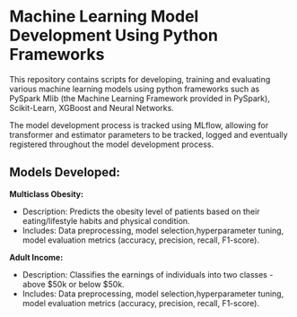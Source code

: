 # Machine Learning Model Development Using Python Frameworks

This repository contains scripts for developing, training and evaluating various machine learning models using python frameworks such as PySpark Mlib (the Machine Learning Framework provided in PySpark), Scikit-Learn, XGBoost and Neural Networks.

The model development process is tracked using MLflow, allowing for transformer and estimator parameters to be tracked, logged and eventually registered throughout the model development process.  

## **Models Developed:**

**Multiclass Obesity:**  

* Description: Predicts the obesity level of patients based on their eating/lifestyle habits and physical condition.
* Includes: Data preprocessing, model selection,hyperparameter tuning, model evaluation metrics (accuracy, precision, recall, F1-score).

**Adult Income:**  

* Description: Classifies the earnings of individuals into two classes - above $50k or below $50k.  
* Includes: Data preprocessing, model selection,hyperparameter tuning, model evaluation metrics (accuracy, precision, recall, F1-score).
